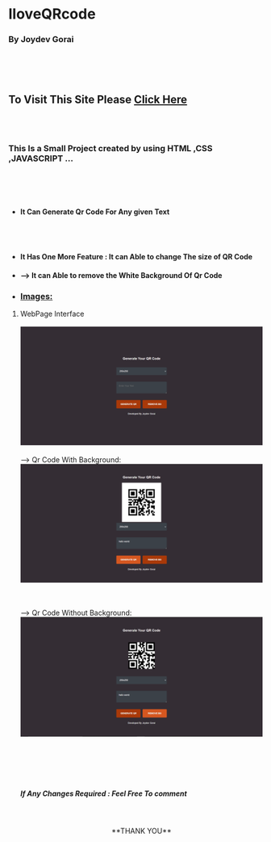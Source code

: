 # IloveQRcode

<h3>By Joydev Gorai</h3>
<br><br><br>
              
<h2> To Visit This Site Please <a href="https://iloveqrcode.netlify.app/">Click Here</a></h2><br><br>
              
<h3>This Is a Small Project created by using HTML ,CSS ,JAVASCRIPT ...</h3><br>
<br>
<br>


<ul>
  
  <li><h4> It Can Generate Qr Code For Any given Text </h4></li>
<br><br>
  <li><h4> It Has One More Feature : It can Able to change The size of QR Code </h4></li>
    <li><h4> --> It can Able to remove the White Background Of Qr Code </h4></li>
  
    
  <li><h3><u> Images:</u></h3></li>
  </ul>
  
   <ol>
 <li> WebPage Interface  </li><br>
  <img src="https://github.com/devil535/IloveQRcode/blob/main/Screenshots/web%20interface.PNG?raw=true">
 <br><br>
 --> Qr Code With Background: 
 
 <img src="https://github.com/devil535/IloveQRcode/blob/main/Screenshots/qr%201.PNG?raw=true">
 
 
 <br><br>
 --> Qr Code Without Background: 
 <img src="https://github.com/devil535/IloveQRcode/blob/main/Screenshots/qr2.PNG?raw=true">
 
 
<br><br><br><br>

  
  
  
  
  <h5> If Any Changes Required : Feel Free To comment</h5><br><br>
  <center>**THANK YOU**</center>
